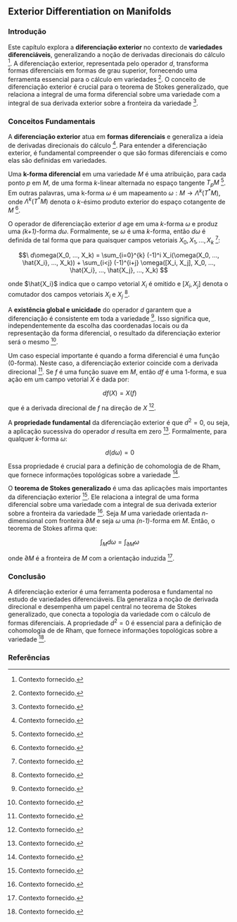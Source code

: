 ## Exterior Differentiation on Manifolds

### Introdução
Este capítulo explora a **diferenciação exterior** no contexto de **variedades diferenciáveis**, generalizando a noção de derivadas direcionais do cálculo [^1]. A diferenciação exterior, representada pelo operador *d*, transforma formas diferenciais em formas de grau superior, fornecendo uma ferramenta essencial para o cálculo em variedades [^1]. O conceito de diferenciação exterior é crucial para o teorema de Stokes generalizado, que relaciona a integral de uma forma diferencial sobre uma variedade com a integral de sua derivada exterior sobre a fronteira da variedade [^1].

### Conceitos Fundamentais

A **diferenciação exterior** atua em **formas diferenciais** e generaliza a ideia de derivadas direcionais do cálculo [^1]. Para entender a diferenciação exterior, é fundamental compreender o que são formas diferenciais e como elas são definidas em variedades.

Uma **k-forma diferencial** em uma variedade *M* é uma atribuição, para cada ponto *p* em *M*, de uma forma *k*-linear alternada no espaço tangente $T_pM$ [^1]. Em outras palavras, uma k-forma $\omega$ é um mapeamento $\omega: M \to \Lambda^k(T^*M)$, onde $\Lambda^k(T^*M)$ denota o *k*-ésimo produto exterior do espaço cotangente de *M* [^1].

O operador de diferenciação exterior *d* age em uma *k*-forma $\omega$ e produz uma *(k+1)*-forma $d\omega$. Formalmente, se $\omega$ é uma *k*-forma, então $d\omega$ é definida de tal forma que para quaisquer campos vetoriais $X_0, X_1, ..., X_k$ [^1]:

$$\
d\omega(X_0, ..., X_k) = \sum_{i=0}^{k} (-1)^i X_i(\omega(X_0, ..., \hat{X_i}, ..., X_k)) + \sum_{i<j} (-1)^{i+j} \omega([X_i, X_j], X_0, ..., \hat{X_i}, ..., \hat{X_j}, ..., X_k)
$$

onde $\hat{X_i}$ indica que o campo vetorial $X_i$ é omitido e $[X_i, X_j]$ denota o comutador dos campos vetoriais $X_i$ e $X_j$ [^1].

A **existência global e unicidade** do operador *d* garantem que a diferenciação é consistente em toda a variedade [^1]. Isso significa que, independentemente da escolha das coordenadas locais ou da representação da forma diferencial, o resultado da diferenciação exterior será o mesmo [^1].

Um caso especial importante é quando a forma diferencial é uma função (0-forma). Neste caso, a diferenciação exterior coincide com a derivada direcional [^1]. Se *f* é uma função suave em *M*, então *df* é uma 1-forma, e sua ação em um campo vetorial *X* é dada por:

$$\
df(X) = X(f)
$$

que é a derivada direcional de *f* na direção de *X* [^1].

A **propriedade fundamental** da diferenciação exterior é que $d^2 = 0$, ou seja, a aplicação sucessiva do operador *d* resulta em zero [^1]. Formalmente, para qualquer *k*-forma $\omega$:

$$\
d(d\omega) = 0
$$

Essa propriedade é crucial para a definição de cohomologia de de Rham, que fornece informações topológicas sobre a variedade [^1].

O **teorema de Stokes generalizado** é uma das aplicações mais importantes da diferenciação exterior [^1]. Ele relaciona a integral de uma forma diferencial sobre uma variedade com a integral de sua derivada exterior sobre a fronteira da variedade [^1]. Seja *M* uma variedade orientada *n*-dimensional com fronteira $\partial M$ e seja $\omega$ uma *(n-1)*-forma em *M*. Então, o teorema de Stokes afirma que:

$$\
\int_M d\omega = \int_{\partial M} \omega
$$

onde $\partial M$ é a fronteira de *M* com a orientação induzida [^1].

### Conclusão

A diferenciação exterior é uma ferramenta poderosa e fundamental no estudo de variedades diferenciáveis. Ela generaliza a noção de derivada direcional e desempenha um papel central no teorema de Stokes generalizado, que conecta a topologia da variedade com o cálculo de formas diferenciais. A propriedade $d^2 = 0$ é essencial para a definição de cohomologia de de Rham, que fornece informações topológicas sobre a variedade [^1].

### Referências
[^1]: Contexto fornecido.
<!-- END -->